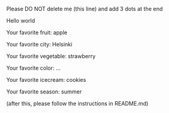 Please DO NOT delete me (this line) and add 3 dots at the end

Hello world



Your favorite fruit: apple

Your favorite city: Helsinki

Your favorite vegetable: strawberry

Your favorite color: ...

Your favorite icecream: cookies

Your favorite season: summer


(after this, please follow the instructions in README.md)


